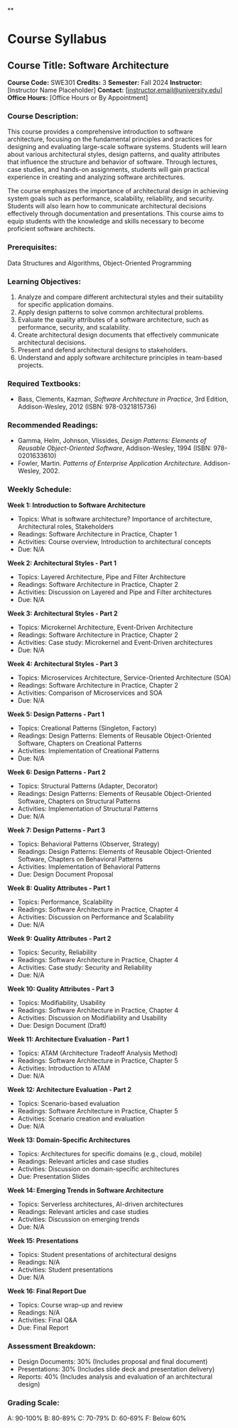 **
# Course Syllabus
## Course Title: Software Architecture
**Course Code:** SWE301
**Credits:** 3
**Semester:** Fall 2024
**Instructor:** [Instructor Name Placeholder]
**Contact:** [instructor.email@university.edu]
**Office Hours:** [Office Hours or By Appointment]

### Course Description:
This course provides a comprehensive introduction to software architecture, focusing on the fundamental principles and practices for designing and evaluating large-scale software systems. Students will learn about various architectural styles, design patterns, and quality attributes that influence the structure and behavior of software. Through lectures, case studies, and hands-on assignments, students will gain practical experience in creating and analyzing software architectures.

The course emphasizes the importance of architectural design in achieving system goals such as performance, scalability, reliability, and security. Students will also learn how to communicate architectural decisions effectively through documentation and presentations. This course aims to equip students with the knowledge and skills necessary to become proficient software architects.

### Prerequisites:
Data Structures and Algorithms, Object-Oriented Programming

### Learning Objectives:
1.  Analyze and compare different architectural styles and their suitability for specific application domains.
2.  Apply design patterns to solve common architectural problems.
3.  Evaluate the quality attributes of a software architecture, such as performance, security, and scalability.
4.  Create architectural design documents that effectively communicate architectural decisions.
5.  Present and defend architectural designs to stakeholders.
6.  Understand and apply software architecture principles in team-based projects.

### Required Textbooks:
- Bass, Clements, Kazman, *Software Architecture in Practice*, 3rd Edition, Addison-Wesley, 2012 (ISBN: 978-0321815736)

### Recommended Readings:
- Gamma, Helm, Johnson, Vlissides, *Design Patterns: Elements of Reusable Object-Oriented Software*, Addison-Wesley, 1994 (ISBN: 978-0201633610)
- Fowler, Martin. *Patterns of Enterprise Application Architecture*. Addison-Wesley, 2002.

### Weekly Schedule:
**Week 1: Introduction to Software Architecture**
- Topics: What is software architecture? Importance of architecture, Architectural roles, Stakeholders
- Readings: Software Architecture in Practice, Chapter 1
- Activities: Course overview, Introduction to architectural concepts
- Due: N/A

**Week 2: Architectural Styles - Part 1**
- Topics: Layered Architecture, Pipe and Filter Architecture
- Readings: Software Architecture in Practice, Chapter 2
- Activities: Discussion on Layered and Pipe and Filter architectures
- Due: N/A

**Week 3: Architectural Styles - Part 2**
- Topics: Microkernel Architecture, Event-Driven Architecture
- Readings: Software Architecture in Practice, Chapter 2
- Activities: Case study: Microkernel and Event-Driven architectures
- Due: N/A

**Week 4: Architectural Styles - Part 3**
- Topics: Microservices Architecture, Service-Oriented Architecture (SOA)
- Readings: Software Architecture in Practice, Chapter 2
- Activities: Comparison of Microservices and SOA
- Due: N/A

**Week 5: Design Patterns - Part 1**
- Topics: Creational Patterns (Singleton, Factory)
- Readings: Design Patterns: Elements of Reusable Object-Oriented Software, Chapters on Creational Patterns
- Activities: Implementation of Creational Patterns
- Due: N/A

**Week 6: Design Patterns - Part 2**
- Topics: Structural Patterns (Adapter, Decorator)
- Readings: Design Patterns: Elements of Reusable Object-Oriented Software, Chapters on Structural Patterns
- Activities: Implementation of Structural Patterns
- Due: N/A

**Week 7: Design Patterns - Part 3**
- Topics: Behavioral Patterns (Observer, Strategy)
- Readings: Design Patterns: Elements of Reusable Object-Oriented Software, Chapters on Behavioral Patterns
- Activities: Implementation of Behavioral Patterns
- Due: Design Document Proposal

**Week 8: Quality Attributes - Part 1**
- Topics: Performance, Scalability
- Readings: Software Architecture in Practice, Chapter 4
- Activities: Discussion on Performance and Scalability
- Due: N/A

**Week 9: Quality Attributes - Part 2**
- Topics: Security, Reliability
- Readings: Software Architecture in Practice, Chapter 4
- Activities: Case study: Security and Reliability
- Due: N/A

**Week 10: Quality Attributes - Part 3**
- Topics: Modifiability, Usability
- Readings: Software Architecture in Practice, Chapter 4
- Activities: Discussion on Modifiability and Usability
- Due: Design Document (Draft)

**Week 11: Architecture Evaluation - Part 1**
- Topics: ATAM (Architecture Tradeoff Analysis Method)
- Readings: Software Architecture in Practice, Chapter 5
- Activities: Introduction to ATAM
- Due: N/A

**Week 12: Architecture Evaluation - Part 2**
- Topics: Scenario-based evaluation
- Readings: Software Architecture in Practice, Chapter 5
- Activities: Scenario creation and evaluation
- Due: N/A

**Week 13: Domain-Specific Architectures**
- Topics: Architectures for specific domains (e.g., cloud, mobile)
- Readings: Relevant articles and case studies
- Activities: Discussion on domain-specific architectures
- Due: Presentation Slides

**Week 14: Emerging Trends in Software Architecture**
- Topics: Serverless architectures, AI-driven architectures
- Readings: Relevant articles and case studies
- Activities: Discussion on emerging trends
- Due: N/A

**Week 15: Presentations**
- Topics: Student presentations of architectural designs
- Readings: N/A
- Activities: Student presentations
- Due: N/A

**Week 16: Final Report Due**
- Topics: Course wrap-up and review
- Readings: N/A
- Activities: Final Q&A
- Due: Final Report

### Assessment Breakdown:
*   Design Documents: 30% (Includes proposal and final document)
*   Presentations: 30% (Includes slide deck and presentation delivery)
*   Reports: 40% (Includes analysis and evaluation of an architectural design)

### Grading Scale:
A: 90-100%
B: 80-89%
C: 70-79%
D: 60-69%
F: Below 60%